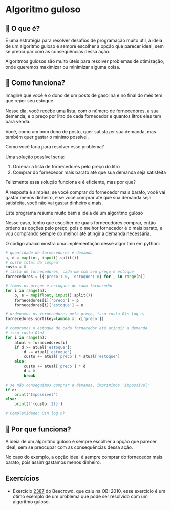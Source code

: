 # Algoritmo guloso

## 🤔 O que é?

É uma estratégia para resolver desafios de programação muito útil, a ideia de um algoritmo guloso é sempre escolher a opção que parecer ideal, sem se preocupar com as consequências dessa ação.

Algoritmos gulosos são muito úteis para resolver problemas de otimização, onde queremos maximizar ou minimizar alguma coisa.

## 🤷 Como funciona?

Imagine que você é o dono de um posts de gasolina e no final do mês tem que repor seu estoque.

Nesse dia, você recebe uma lista, com o número de fornecedores, a sua demanda, e o preço por litro de cada fornecedor e quantos litros eles tem para venda.

Você, como um bom dono de posto, quer satisfazer sua demanda, mas também quer gastar o mínimo possível.

Como você faria para resolver esse problema?

Uma solução possível seria:

1. Ordenar a lista de fornecedores pelo preço do litro
2. Comprar do fornecedor mais barato até que sua demanda seja satisfeita

Felizmente essa solução funciona e é eficiente, mas por que?

A resposta é simples, se você comprar do fornecedor mais barato, você vai gastar menos dinheiro, e se você comprar até que sua demanda seja satisfeita, você não vai gastar dinheiro a mais.

Este programa resume muito bem a ideia de um algoritmo guloso

Nesse caso, tenho que escolher de quais fornecedores comprar, então ordeno as opções pelo preço, pois o melhor fornecedor
é o mais barato, e vou comprando sempre do melhor até atingir a demanda necessária.

O código abaixo mostra uma implementação desse algoritmo em python:

```py
# quantidade de fornecedores e demanda
n, d = map(int, input().split())
# custo total da compra
custo = 0
# lista de fornecedores, cada um com seu preço e estoque
fornecedores = [{'preco': 0, 'estoque': 0} for _ in range(n)]

# lemos os preços e estoques de cada fornecedor
for i in range(n):
    p, e = map(float, input().split())
    fornecedores[i]['preco'] = p
    fornecedores[i]['estoque'] = e

# ordenamos os fornecedores pelo preço, isso custa O(n log n)
fornecedores.sort(key=lambda x: x['preco'])

# compramos o estoque de cada fornecedor até atingir a demanda
# isso custa O(n)
for i in range(n):
    atual = fornecedores[i]
    if d >= atual['estoque']:
        d -= atual['estoque']
        custo += atual['preco'] * atual['estoque']
    else:
        custo += atual['preco'] * d
        d = 0
        break

# se não conseguimos comprar a demanda, imprimimos 'Impossivel'
if d:
    print('Impossivel')
else:
    print(f'{custo:.2f}')

# Complexidade: O(n log n)
```

## 🤔 Por que funciona?

A ideia de um algoritmo guloso é sempre escolher a opção que parecer ideal, sem se preocupar com as consequências dessa ação.

No caso do exemplo, a opção ideal é sempre comprar do fornecedor mais barato, pois assim gastamos menos dinheiro.

## Exercícios

- Exercício [2387](https://www.beecrowd.com.br/judge/pt/problems/view/2387) do Beecrowd, que caiu na OBI 2010, esse exercício é um ótimo exemplo de um problema que pode ser resolvido com um algoritmo guloso.
